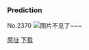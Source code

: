 ### Prediction
No.2370
![图片不见了~~~](https://imgs.xkcd.com/comics/prediction.png)

[原址](https://xkcd.com//2370) [下载](https://imgs.xkcd.com/comics/prediction.png)

